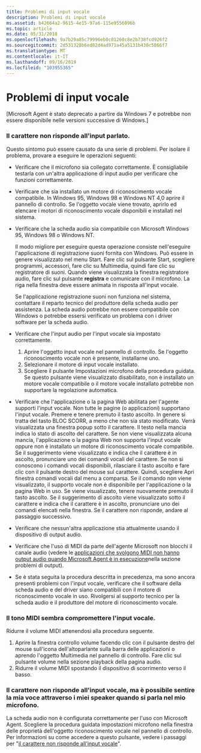 ```yaml
---
title: Problemi di input vocale
description: Problemi di input vocale
ms.assetid: b42664a2-9615-4e15-97a6-115e9556096b
ms.topic: article
ms.date: 05/31/2018
ms.openlocfilehash: 9a7b29a85c79996eb0c01260c8e2b738fcd926f2
ms.sourcegitcommit: 2d531328b6ed82d4ad971a45a5131b430c5866f7
ms.translationtype: MT
ms.contentlocale: it-IT
ms.lasthandoff: 09/16/2019
ms.locfileid: "103955365"
---
```

# <a name="speech-input-problems"></a>Problemi di input vocale

\[Microsoft Agent è stato deprecato a partire da Windows 7 e potrebbe non essere disponibile nelle versioni successive di Windows.\]

### <a name="the-character-does-not-respond-to-my-spoken-input"></a>Il carattere non risponde all'input parlato.

Questo sintomo può essere causato da una serie di problemi. Per isolare il problema, provare a eseguire le operazioni seguenti:

-   Verificare che il microfono sia collegato correttamente. È consigliabile testarla con un'altra applicazione di input audio per verificare che funzioni correttamente.
-   Verificare che sia installato un motore di riconoscimento vocale compatibile. In Windows 95, Windows 98 e Windows NT 4,0 aprire il pannello di controllo. Se l'oggetto vocale viene trovato, aprirlo ed elencare i motori di riconoscimento vocale disponibili e installati nel sistema.
-   Verificare che la scheda audio sia compatibile con Microsoft Windows 95, Windows 98 o Windows NT.

    Il modo migliore per eseguire questa operazione consiste nell'eseguire l'applicazione di registrazione suoni fornita con Windows. Può essere in genere visualizzato nel menu Start. Fare clic sul pulsante Start, scegliere programmi, accessori, fare clic su Multimedia, quindi fare clic su registratore di suoni. Quando viene visualizzata la finestra registratore audio, fare clic sul pulsante **registra** e comunicare con il microfono. La riga nella finestra deve essere animata in risposta all'input vocale.

    Se l'applicazione registrazione suoni non funziona nel sistema, contattare il reparto tecnico del produttore della scheda audio per assistenza. La scheda audio potrebbe non essere compatibile con Windows o potrebbe essersi verificato un problema con i driver software per la scheda audio.

-   Verificare che l'input audio per l'input vocale sia impostato correttamente.
    1.  Aprire l'oggetto input vocale nel pannello di controllo. Se l'oggetto riconoscimento vocale non è presente, installarne uno.
    2.  Selezionare il motore di input vocale installato.
    3.  Scegliere il pulsante Impostazioni microfono della procedura guidata. Se questo pulsante viene visualizzato disabilitato, non è installato un motore vocale compatibile o il motore vocale installato potrebbe non supportare la regolazione automatica.
-   Verificare che l'applicazione o la pagina Web abilitata per l'agente supporti l'input vocale. Non tutte le pagine (o applicazioni) supportano l'input vocale. Premere e tenere premuto il tasto ascolto. In genere si tratta del tasto BLOC SCORR, a meno che non sia stato modificato. Verrà visualizzata una finestra popup sotto il carattere. Il testo nella mancia indica lo stato di ascolto del carattere. Se non viene visualizzata alcuna mancia, l'applicazione o la pagina Web non supporta l'input vocale oppure non è installato un motore di riconoscimento vocale compatibile. Se il suggerimento viene visualizzato e indica che il carattere è in ascolto, pronunciare uno dei comandi vocali del carattere. Se non si conoscono i comandi vocali disponibili, rilasciare il tasto ascolto e fare clic con il pulsante destro del mouse sul carattere. Quindi, scegliere Apri finestra comandi vocali dal menu a comparsa. Se il comando non viene visualizzato, il supporto vocale non è disponibile per l'applicazione o la pagina Web in uso. Se viene visualizzato, tenere nuovamente premuto il tasto ascolto. Se il suggerimento di ascolto viene visualizzato sotto il carattere e indica che il carattere è in ascolto, pronunciare uno dei comandi elencati nella finestra. Se il carattere non risponde, andare al passaggio successivo.
-   Verificare che nessun'altra applicazione stia attualmente usando il dispositivo di output audio.
-   Verificare che l'uso di MIDI da parte dell'agente Microsoft non blocchi il canale audio (vedere le [applicazioni che svolgono MIDI non hanno output audio quando Microsoft Agent è in esecuzione](output-problems.md)nella sezione problemi di output).
-   Se è stata seguita la procedura descritta in precedenza, ma sono ancora presenti problemi con l'input vocale, verificare che il software della scheda audio e del driver siano compatibili con il motore di riconoscimento vocale in uso. Rivolgersi al supporto tecnico per la scheda audio e il produttore del motore di riconoscimento vocale.

### <a name="the-midi-tone-seems-to-disrupts-speech-input"></a>Il tono MIDI sembra compromettere l'input vocale.

Ridurre il volume MIDI attenendosi alla procedura seguente.

1.  Aprire la finestra controllo volume facendo clic con il pulsante destro del mouse sull'icona dell'altoparlante sulla barra delle applicazioni o aprendo l'oggetto Multimedia nel pannello di controllo. Fare clic sul pulsante volume nella sezione playback della pagina audio.
2.  Ridurre il volume MIDI spostando il dispositivo di scorrimento verso il basso.

### <a name="the-character-does-not-respond-to-voice-input-but-i-can-hear-my-voice-through-my-speakers-when-i-talk-into-my-microphone"></a>Il carattere non risponde all'input vocale, ma è possibile sentire la mia voce attraverso i miei speaker quando si parla nel mio microfono.

La scheda audio non è configurata correttamente per l'uso con Microsoft Agent. Scegliere la procedura guidata impostazioni microfono nella finestra delle proprietà dell'oggetto riconoscimento vocale nel pannello di controllo. Per informazioni su come accedere a questo pulsante, vedere i passaggi per "[il carattere non risponde all'input vocale](#the-character-does-not-respond-to-my-spoken-input)".

 

 




